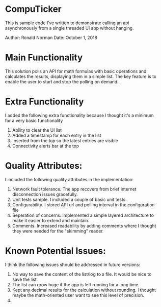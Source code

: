 # CompuTicker
This is sample code I've written to demonstrate calling an api asynchronously from a single threaded UI app without hanging.

Author: Ronald Norman
Date: October 1, 2018

Main Functionality
=============================================
This solution polls an API for math formulas with basic operations and calculates the results, displaying them in a simple list.
The key feature is to enable the user to start and stop the polling on demand.

Extra Functionality
=============================================
I added the following extra functionality because I thought it's a minimum for a very basic functionality

1) Ability to clear the UI list
2) Added a timestamp for each entry in the list
3) Inserted from the top so the latest entries are visible
4) Connectivity alerts bar at the top


Quality Attributes:
=============================================
I included the following quality attributes in the implementation:

1) Network fault tolerance. The app recovers from brief internet disconnection issues gracefully.
2) Unit tests sample. I included a couple of basic unit tests.
3) Configurability. I stored API url and polling interval in the configuration file
4) Seperation of concerns. Implemented a simple layered architecture to make it easier to extend and maintain.
5) Comments. Increased readability by adding comments where I thought they were needed for the "skimming" reader.

Known Potential Issues:
=============================================
I think the following issues should be addressed in future versions:

1) No way to save the content of the list/log to a file. It would be nice to save the list.
2) The list can grow huge if the app is left running for a long time
3) Kept any decimal results for the calculation without rounding. I thought maybe the math-oriented user want to see this level of precision.
4) 
